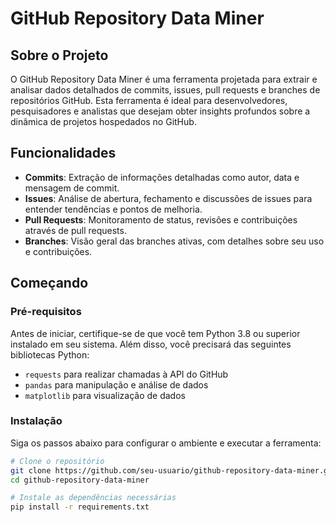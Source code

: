 # GitHub Repository Data Miner

## Sobre o Projeto

O GitHub Repository Data Miner é uma ferramenta projetada para extrair e analisar dados detalhados de commits, issues, pull requests e branches de repositórios GitHub. Esta ferramenta é ideal para desenvolvedores, pesquisadores e analistas que desejam obter insights profundos sobre a dinâmica de projetos hospedados no GitHub.

## Funcionalidades

- **Commits**: Extração de informações detalhadas como autor, data e mensagem de commit.
- **Issues**: Análise de abertura, fechamento e discussões de issues para entender tendências e pontos de melhoria.
- **Pull Requests**: Monitoramento de status, revisões e contribuições através de pull requests.
- **Branches**: Visão geral das branches ativas, com detalhes sobre seu uso e contribuições.

## Começando

### Pré-requisitos

Antes de iniciar, certifique-se de que você tem Python 3.8 ou superior instalado em seu sistema. Além disso, você precisará das seguintes bibliotecas Python:

- `requests` para realizar chamadas à API do GitHub
- `pandas` para manipulação e análise de dados
- `matplotlib` para visualização de dados

### Instalação

Siga os passos abaixo para configurar o ambiente e executar a ferramenta:

```bash
# Clone o repositório
git clone https://github.com/seu-usuario/github-repository-data-miner.git
cd github-repository-data-miner

# Instale as dependências necessárias
pip install -r requirements.txt
